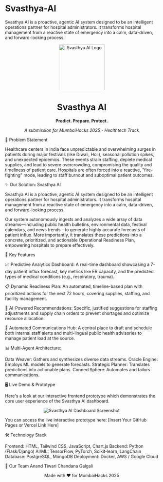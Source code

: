 # Svasthya-AI
Svasthya AI is a proactive, agentic AI system designed to be an intelligent operations partner for hospital administrators. It transforms hospital management from a reactive state of emergency into a calm, data-driven, and forward-looking process.
<div align="center">
<img src="https://github.com/user-attachments/assets/61aceb71-8a8b-4497-9643-65365224531d" alt="Svasthya AI Logo" width="150"/>
<h1>Svasthya AI</h1>
<p><b>Predict. Prepare. Protect.</b></p>
<p><i>A submission for MumbaiHacks 2025 - Healthtech Track</i></p>
</div>

🎯 Problem Statement

Healthcare centers in India face unpredictable and overwhelming surges in patients during major festivals (like Diwali, Holi), seasonal pollution spikes, and unexpected epidemics. These events strain staffing, deplete medical supplies, and lead to severe overcrowding, compromising the quality and timeliness of patient care. Hospitals are often forced into a reactive, "fire-fighting" mode, leading to staff burnout and suboptimal patient outcomes.

✨ Our Solution: Svasthya AI

Svasthya AI is a proactive, agentic AI system designed to be an intelligent operations partner for hospital administrators. It transforms hospital management from a reactive state of emergency into a calm, data-driven, and forward-looking process.

Our system autonomously ingests and analyzes a wide array of data streams—including public health bulletins, environmental data, festival calendars, and news trends—to generate highly accurate forecasts of patient influx. More importantly, it translates these predictions into a concrete, prioritized, and actionable Operational Readiness Plan, empowering hospitals to prepare effectively.

🚀 Key Features

📈 Predictive Analytics Dashboard: A real-time dashboard showcasing a 7-day patient influx forecast, key metrics like ER capacity, and the predicted types of medical conditions (e.g., respiratory, trauma).

📋 Dynamic Readiness Plan: An automated, timeline-based plan with prioritized actions for the next 72 hours, covering supplies, staffing, and facility management.

🤖 AI-Powered Recommendations: Specific, justified suggestions for staffing adjustments and supply chain orders to prevent shortages and optimize resource allocation.

📢 Automated Communications Hub: A central place to draft and schedule both internal staff alerts and multi-lingual public health advisories to manage patient load at the source.

📊 Multi-Agent Architecture:

Data Weaver: Gathers and synthesizes diverse data streams.
Oracle Engine: Employs ML models to generate forecasts.
Strategic Planner: Translates predictions into actionable plans.
ConnectSphere: Automates and tailors communications.

🖥️ Live Demo & Prototype

Here's a look at our interactive frontend prototype which demonstrates the core user experience of the Svasthya AI dashboard.
<div align="center">
<img src="https://github.com/user-attachments/assets/d51c790f-b24c-49aa-ac6a-b04d6045ae8f" alt="Svasthya AI Dashboard Screenshot"/>
</div>

You can access the live interactive prototype here: [Insert Your GitHub Pages or Vercel Link Here]

🛠️ Technology Stack

Frontend: HTML, Tailwind CSS, JavaScript, Chart.js
Backend: Python (Flask/Django)
AI/ML: TensorFlow, PyTorch, Scikit-learn, LangChain
Database: PostgreSQL, MongoDB
Deployment: Docker, AWS / Google Cloud

👥 Our Team
Anand Tiwari
Chandana Galgali

<div align="center">
Made with ❤️ for MumbaiHacks 2025
</div>
